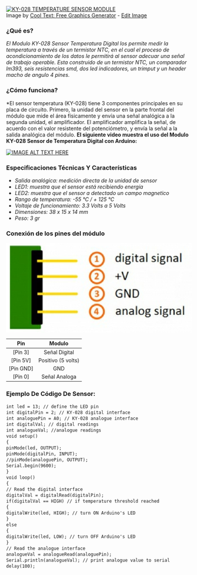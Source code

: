 <a href="https://cooltext.com"><img src="https://images.cooltext.com/5470346.png" width="1029" height="97" alt="KY-028 TEMPERATURE SENSOR MODULE" /></a>
<br />Image by <a href="https://cooltext.com">Cool Text: Free Graphics Generator</a> - <a href="https://cooltext.com/Edit-Logo?LogoID=3648324763">Edit Image</a>

### **¿Qué es?** 
*El Modulo KY-028 Sensor Temperatura Digital los permite medir la temperatura a través de un termistor  NTC, en el cual el proceso de acondicionamiento de los datos le permitirá al sensor adecuar una señal de trabajo operable. Esta construido de un termistor NTC, un comparador lm393, seis resistencias smd, dos led indicadores, un trimput y un header macho de angulo 4 pines.*

### **¿Cómo funciona?**
*El sensor temperatura (KY-028) tiene 3 componentes principales en su placa de circuito. Primero, la unidad del sensor en la parte frontal del módulo que mide el área físicamente y envía una señal analógica a la segunda unidad, el amplificador. El amplificador amplifica la señal, de acuerdo con el valor resistente del potenciómetro, y envía la señal a la salida analógica del módulo. **El siguiente video muestra el uso del Modulo KY-028 Sensor de Temperatura Digital con Arduino:**



[![IMAGE ALT TEXT HERE](http://img.youtube.com/vi/YOUTUBE_VIDEO_ID_HERE/0.jpg)](http://www.youtube.com/watch?v=YOUTUBE_VIDEO_ID_HERE)

### **Especificaciones Técnicas Y Características**
+ *Salida analógica: medición directa de la unidad de sensor*
+ *LED1: muestra que el sensor está recibiendo energía*
+ *LED2: muestra que el sensor a detectado un campo magnetico*
+ *Rango de temperatura: -55 °C / + 125 °C*
+ *Voltaje de funcionamiento: 3.3 Volts a  5 Volts*
+ *Dimensiones: 38 x 15 x 14 mm*
+ *Peso: 3 gr*

### **Conexión de los pines del módulo** ###
![Sensor](https://github.com/aris-dev/Sensores/blob/main/TEMPERATURE%20SENSOR%20MODULE/t1.PNG "Sensor")

|    Pin    |       Modulo       |
|:---------:|:------------------:|
|  [Pin 3]  |    Señal Digital   |
|  [Pin 5V] | Positivo (5 volts) |
| [Pin GND] |         GND        |
|  [Pin 0]  |    Señal Analoga   |

### **Ejemplo De Código De Sensor:** ####
```
int led = 13; // define the LED pin
int digitalPin = 2; // KY-028 digital interface
int analoguePin = A0; // KY-028 analogue interface
int digitalVal; // digital readings
int analogueVal; //analogue readings
void setup()
{
pinMode(led, OUTPUT);
pinMode(digitalPin, INPUT);
//pinMode(analoguePin, OUTPUT);
Serial.begin(9600);
}
void loop()
{
// Read the digital interface
digitalVal = digitalRead(digitalPin);
if(digitalVal == HIGH) // if temperature threshold reached
{
digitalWrite(led, HIGH); // turn ON Arduino's LED
}
else
{
digitalWrite(led, LOW); // turn OFF Arduino's LED
}
// Read the analogue interface
analogueVal = analogueRead(analoguePin);
Serial.println(analogueVal); // print analogue value to serial
delay(100);
```

